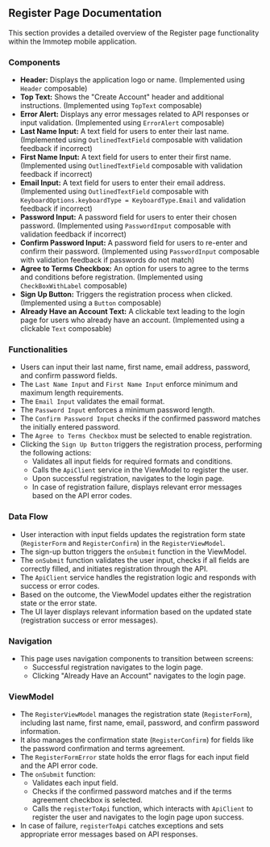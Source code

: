 ## Register Page Documentation

This section provides a detailed overview of the Register page functionality within the Immotep mobile application.

### Components

* **Header:** Displays the application logo or name. (Implemented using `Header` composable)
* **Top Text:** Shows the "Create Account" header and additional instructions. (Implemented using `TopText` composable)
* **Error Alert:** Displays any error messages related to API responses or input validation. (Implemented using `ErrorAlert` composable)
* **Last Name Input:** A text field for users to enter their last name. (Implemented using `OutlinedTextField` composable with validation feedback if incorrect)
* **First Name Input:** A text field for users to enter their first name. (Implemented using `OutlinedTextField` composable with validation feedback if incorrect)
* **Email Input:** A text field for users to enter their email address. (Implemented using `OutlinedTextField` composable with `KeyboardOptions.keyboardType = KeyboardType.Email` and validation feedback if incorrect)
* **Password Input:** A password field for users to enter their chosen password. (Implemented using `PasswordInput` composable with validation feedback if incorrect)
* **Confirm Password Input:** A password field for users to re-enter and confirm their password. (Implemented using `PasswordInput` composable with validation feedback if passwords do not match)
* **Agree to Terms Checkbox:** An option for users to agree to the terms and conditions before registration. (Implemented using `CheckBoxWithLabel` composable)
* **Sign Up Button:** Triggers the registration process when clicked. (Implemented using a `Button` composable)
* **Already Have an Account Text:** A clickable text leading to the login page for users who already have an account. (Implemented using a clickable `Text` composable)

### Functionalities

* Users can input their last name, first name, email address, password, and confirm password fields.
* The `Last Name Input` and `First Name Input` enforce minimum and maximum length requirements.
* The `Email Input` validates the email format.
* The `Password Input` enforces a minimum password length.
* The `Confirm Password Input` checks if the confirmed password matches the initially entered password.
* The `Agree to Terms Checkbox` must be selected to enable registration.
* Clicking the `Sign Up Button` triggers the registration process, performing the following actions:
    * Validates all input fields for required formats and conditions.
    * Calls the `ApiClient` service in the ViewModel to register the user.
    * Upon successful registration, navigates to the login page.
    * In case of registration failure, displays relevant error messages based on the API error codes.

### Data Flow

* User interaction with input fields updates the registration form state (`RegisterForm` and `RegisterConfirm`) in the `RegisterViewModel`.
* The sign-up button triggers the `onSubmit` function in the ViewModel.
* The `onSubmit` function validates the user input, checks if all fields are correctly filled, and initiates registration through the API.
* The `ApiClient` service handles the registration logic and responds with success or error codes.
* Based on the outcome, the ViewModel updates either the registration state or the error state.
* The UI layer displays relevant information based on the updated state (registration success or error messages).

### Navigation

* This page uses navigation components to transition between screens:
    * Successful registration navigates to the login page.
    * Clicking "Already Have an Account" navigates to the login page.

### ViewModel

* The `RegisterViewModel` manages the registration state (`RegisterForm`), including last name, first name, email, password, and confirm password information.
* It also manages the confirmation state (`RegisterConfirm`) for fields like the password confirmation and terms agreement.
* The `RegisterFormError` state holds the error flags for each input field and the API error code.
* The `onSubmit` function:
    * Validates each input field.
    * Checks if the confirmed password matches and if the terms agreement checkbox is selected.
    * Calls the `registerToApi` function, which interacts with `ApiClient` to register the user and navigates to the login page upon success.
* In case of failure, `registerToApi` catches exceptions and sets appropriate error messages based on API responses.